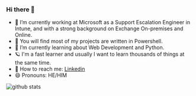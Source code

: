 ### Hi there 👋

- 🔭 I’m currently working at Microsoft as a Support Escalation Engineer in Intune, and with a strong background on Exchange On-premises and Online.
- 💾 You will find most of my projects are written in Powershell.
- 🌱 I’m currently learning about Web Development and Python.
- 🪐 I'm a fast learner and usually I want to learn thousands of things at the same time.
- 💬 How to reach me: [Linkedin](https://www.linkedin.com/in/agustin-gallegos-92783250/)
- 😄 Pronouns: HE/HIM

<!--
**agallego-css/agallego-css** is a ✨ _special_ ✨ repository because its `README.md` (this file) appears on your GitHub profile.
-->
![github stats](https://github-readme-stats.vercel.app/api?username=agallego-css&show_icons=true&line_height=30)
